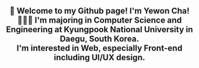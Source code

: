 <div align=center>
  <h2>🥳 Welcome to my Github page! I'm Yewon Cha! 👩🏻‍💻</h2.
  <br> I'm majoring in Computer Science and Engineering at Kyungpook National University in Daegu, South Korea.
  <br> I'm interested in Web, especially Front-end including UI/UX design.
</div>
